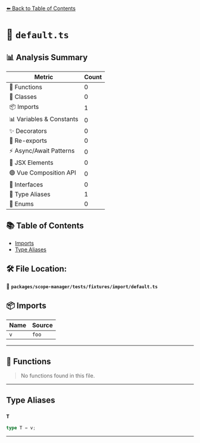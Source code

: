 [⬅️ Back to Table of Contents](../../../../../index.md)

# 📄 `default.ts`

## 📊 Analysis Summary

| Metric | Count |
|--------|-------|
| 🔧 Functions | 0 |
| 🧱 Classes | 0 |
| 📦 Imports | 1 |
| 📊 Variables & Constants | 0 |
| ✨ Decorators | 0 |
| 🔄 Re-exports | 0 |
| ⚡ Async/Await Patterns | 0 |
| 💠 JSX Elements | 0 |
| 🟢 Vue Composition API | 0 |
| 📐 Interfaces | 0 |
| 📑 Type Aliases | 1 |
| 🎯 Enums | 0 |

## 📚 Table of Contents

- [Imports](#imports)
- [Type Aliases](#type-aliases)

## 🛠️ File Location:
📂 **`packages/scope-manager/tests/fixtures/import/default.ts`**

## 📦 Imports

| Name | Source |
|------|--------|
| `v` | `foo` |


---

## 🔧 Functions

> No functions found in this file.


---

## Type Aliases

### `T`

```ts
type T = v;
```


---